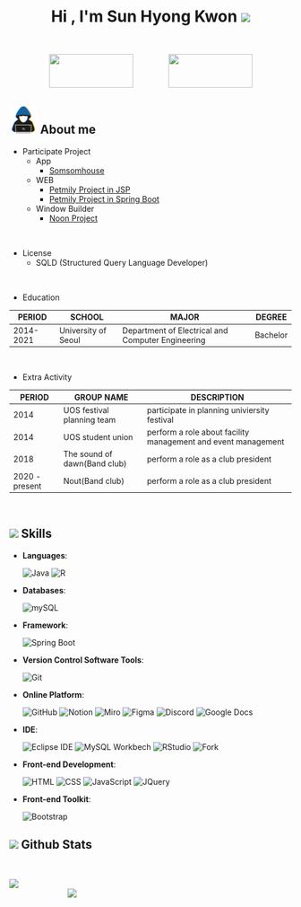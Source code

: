 <h1 align="center"><b>Hi , I'm Sun Hyong Kwon </b><img src="https://media.giphy.com/media/hvRJCLFzcasrR4ia7z/giphy.gif" width="35"></h1>

<br>

<p align="center">
<a href="https://neuroo.notion.site"><img src="https://img.shields.io/badge/My%20Notion%20Link-000000?style=Plastic&labelColor=fef06a&color=fef06a&logo=Notion&logoColor=white" width="150" height="60"/></a>&nbsp;&nbsp;&nbsp;&nbsp;&nbsp;&nbsp;&nbsp;&nbsp;&nbsp;&nbsp;&nbsp;&nbsp;&nbsp;&nbsp;&nbsp;&nbsp;<a href="https://github.com/SunHyongKwon"><img src="https://img.shields.io/badge/My%20Github%20Link-181717?style=Plastic&labelColor=000000&color=000000&logo=GitHub&logoColor=white" width="150" height="60"/></a>
</p>

## <picture><img src = "https://github.com/0xAbdulKhalid/0xAbdulKhalid/raw/main/assets/mdImages/about_me.gif" width = 50px></picture> **About me**

 - Participate Project
   - App
     - [Somsomhouse](https://github.com/SunHyongKwon/SomSomHouse)
   - WEB
     - [Petmily Project in JSP](https://github.com/SunHyongKwon/Petmily)
     - [Petmily Project in Spring Boot](https://github.com/wlsgud0452/petmily_spring)
   - Window Builder
     - [Noon Project](https://github.com/SunHyongKwon/Noon)
     
<br>

- License
   - SQLD (Structured Query Language Developer)
   
   
<br>

- Education
   
|PERIOD|SCHOOL|MAJOR|DEGREE|
|------|------|------|------|
|2014-2021|University of Seoul|Department of Electrical and Computer Engineering|Bachelor|

<br>

- Extra Activity

|PERIOD|GROUP NAME|DESCRIPTION|
|------|------|------|
|2014|UOS festival planning team|participate in planning univiersity festival|
|2014|UOS student union|perform a role about facility management and event management|
|2018|The sound of dawn(Band club)|perform a role as a club president|
|2020 - present|Nout(Band club)|perform a role as a club president|

<br>

## <img src="https://media2.giphy.com/media/QssGEmpkyEOhBCb7e1/giphy.gif?cid=ecf05e47a0n3gi1bfqntqmob8g9aid1oyj2wr3ds3mg700bl&rid=giphy.gif" width ="25"><b> Skills</b>
<p align="center">

- **Languages**:

  ![Java](https://img.shields.io/badge/Java-007396.svg?&style=for-the-badge&logo=Java&logoColor=white)
  ![R](https://img.shields.io/badge/R-276DC3.svg?&style=for-the-badge&logo=R&logoColor=white)
  
- **Databases**:

  ![mySQL](https://img.shields.io/badge/mySQL-4479A1.svg?&style=for-the-badge&logo=mySQL&logoColor=white)
  
- **Framework**:

  ![Spring Boot](https://img.shields.io/badge/Spring%20Boot-6DB33F.svg?&style=for-the-badge&logo=Spring%20Boot&logoColor=white)
  
- **Version Control Software Tools**:

  ![Git](https://img.shields.io/badge/Git-F05032.svg?&style=for-the-badge&logo=Git&logoColor=white)
  
- **Online Platform**:

  ![GitHub](https://img.shields.io/badge/GitHub-181717.svg?&style=for-the-badge&logo=GitHub&logoColor=white)
  ![Notion](https://img.shields.io/badge/Notion-000000.svg?&style=for-the-badge&logo=Notion&logoColor=white)
  ![Miro](https://img.shields.io/badge/Miro-050038.svg?&style=for-the-badge&logo=Miro&logoColor=white)
  ![Figma](https://img.shields.io/badge/Figma-F24E1E.svg?&style=for-the-badge&logo=Figma&logoColor=white)
  ![Discord](https://img.shields.io/badge/Discord-5865F2.svg?&style=for-the-badge&logo=Discord&logoColor=white)
  ![Google Docs](https://img.shields.io/badge/Google%20Docs-34A853.svg?&style=for-the-badge&logo=Google%20Docs&logoColor=white)
  
- **IDE**:

  ![Eclipse IDE](https://img.shields.io/badge/Eclipse%20IDE-2C2255.svg?&style=for-the-badge&logo=Eclipse%20IDE&logoColor=white)
  ![MySQL Workbech](https://img.shields.io/badge/mySQL%20Workbench-4479A1.svg?&style=for-the-badge&logo=mySQL%20Workbench&logoColor=white)
  ![RStudio](https://img.shields.io/badge/RStudio-75AADB.svg?&style=for-the-badge&logo=RStudio&logoColor=white)
  ![Fork](https://img.shields.io/badge/Fork-75AADB.svg?&style=for-the-badge&logo=Fork&logoColor=white)
  
- **Front-end Development**:

  ![HTML](https://img.shields.io/badge/HTML5-E34F26.svg?&style=for-the-badge&logo=HTML5&logoColor=white)
  ![CSS](https://img.shields.io/badge/CSS-1572B6.svg?&style=for-the-badge&logo=CSS3&logoColor=white)
  ![JavaScript](https://img.shields.io/badge/JavaScript-F7DF1E.svg?&style=for-the-badge&logo=JavaScript&logoColor=white)
  ![JQuery](https://img.shields.io/badge/JQuery-0769AD.svg?&style=for-the-badge&logo=JQuery&logoColor=white)
  
- **Front-end Toolkit**:

  ![Bootstrap](https://img.shields.io/badge/Bootstrap-7952B3.svg?&style=for-the-badge&logo=Bootstrap&logoColor=white)
 
## <img src="https://media.giphy.com/media/iY8CRBdQXODJSCERIr/giphy.gif" width="35"><b> Github Stats </b>
<br>
 
 <p><img align="left" src="https://github-readme-stats.vercel.app/api/top-langs?username=SunHyongKwon&show_icons=true&locale=en&layout=compact&theme=chartreuse-dark" width="400"/></p>
<p>&nbsp;<img align="right" src="https://github-readme-stats.vercel.app/api?username=SunHyongKwon&show_icons=true&locale=en&theme=chartreuse-dark" width="400" /></p>
